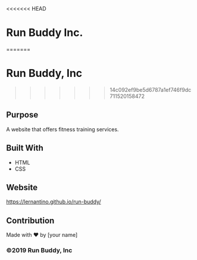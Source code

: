 <<<<<<< HEAD
# Run Buddy Inc.
=======
# Run Buddy, Inc
>>>>>>> 14c092ef9be5d6787a1ef746f9dc711520158472

## Purpose
A website that offers fitness training services. 

## Built With
* HTML
* CSS

## Website
https://lernantino.github.io/run-buddy/

## Contribution
Made with ❤️ by [your name]

### ©️2019 Run Buddy, Inc 
